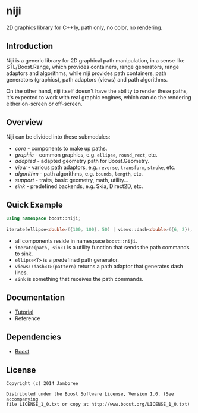niji
====

2D graphics library for C++1y, path only, no color, no rendering.

## Introduction

Niji is a generic library for 2D graphical path manipulation, in a sense like STL/Boost.Range, which provides containers, range generators, range adaptors and algorithms, while niji provides path containers, path generators (graphics), path adaptors (views) and path algorithms.

On the other hand, niji itself doesn't have the ability to render these paths, it's expected to work with real graphic engines, which can do the rendering either on-screen or off-screen.

## Overview

Niji can be divided into these submodules:

- *core* - components to make up paths.
- *graphic* - common graphics, e.g. `ellipse`, `round_rect`, etc.
- *adapted* - adapted geometry path for Boost.Geometry.
- *view* - various path adaptors, e.g. `reverse`, `transform`, `stroke`, etc.
- *algorithm* - path algorithms, e.g. `bounds`, `length`, etc.
- *support* - traits, basic geometry, math, utility...
- *sink* - predefined backends, e.g. Skia, Direct2D, etc.

## Quick Example

```c++
using namespace boost::niji;                                                 
                                                                             
iterate(ellipse<double>({100, 100}, 50) | views::dash<double>({6, 2}), sink);
```
- all components reside in namespace `boost::niji`.
- `iterate(path, sink)` is a utility function that sends the path commands to sink.
- `ellipse<T>` is a predefined path generator.
- `views::dash<T>(pattern)` returns a path adaptor that generates dash lines.
- `sink` is something that receives the path commands.

## Documentation
- [Tutorial](https://github.com/jamboree/niji/wiki/Tutorial)
- Reference

## Dependencies

- [Boost](http://www.boost.org/)

## License

    Copyright (c) 2014 Jamboree

    Distributed under the Boost Software License, Version 1.0. (See accompanying
    file LICENSE_1_0.txt or copy at http://www.boost.org/LICENSE_1_0.txt)
    

